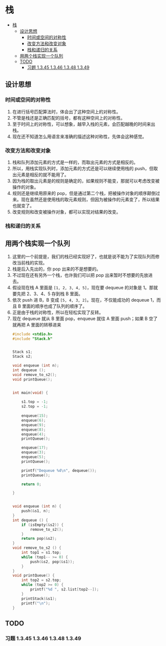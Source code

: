 # 栈


<!-- TOC -->

- [栈](#栈)
    - [设计思想](#设计思想)
        - [时间或空间的对称性](#时间或空间的对称性)
        - [改变方法和改变对象](#改变方法和改变对象)
        - [栈和递归的关系](#栈和递归的关系)
    - [用两个栈实现一个队列](#用两个栈实现一个队列)
    - [TODO](#todo)
        - [习题 1.3.45   1.3.46   1.3.48   1.3.49](#习题-1345---1346---1348---1349)

<!-- /TOC -->


## 设计思想
### 时间或空间的对称性
1. 在进行括号匹配算法时，体会出了这种空间上的对称性。
2. 不管是栈还是正确匹配的括号，都有这种空间上的对称性。
3. 至于时间上的对称性，可以想象，越早入栈的元素，会匹配越晚的时间来出栈。
4. 现在还不知道怎么用语言来准确的描述这种对称性，先体会这种感觉。

### 改变方法和改变对象
1. 栈和队列添加元素的方式是一样的，而取出元素的方式是相反的。
2. 所以，用栈实现队列时，添加元素的方式还是可以继续使用栈的 push，但取出元素是相反的就不能用了。
3. 因为栈的取出元素是的规则是确定的，如果规则不能变，那就可以考虑改变被操作的对象。
4. 规则还是继续用原来的 pop，但是通过第二个栈，把被操作对象的顺序颠倒过来。现在虽然还是使用栈的取元素规则，但因为被操作的元素变了，所以结果也就变了。
5. 改变规则和改变被操作对象，都可以实现对结果的改变。

### 栈和递归的关系


## 用两个栈实现一个队列
1. 这里的一个前提是，我们的栈已经实现好了，也就是说不能为了实现队列而修改当前栈的实现。
2. 栈是后入先出的，你 pop 出来的不是想要的。
3. 不过现在还有另外一个栈，也许我们可以把 pop 出来暂时不想要的先放进去。
4. 假设现在栈 A 里面是 `[1, 2, 3, 4, 5]`，现在要 dequeue 的对象是 1。那就要先把 2、3、4、5 存到栈 B 里面。
5. 依次 push 进 B，B 变成 `[5, 4, 3, 2]`。现在，不仅能成功的 dequeue 1，而且 B 里面的顺序也成了队列的顺序了。
6. 正是由于栈的对称性，所以在轻松实现了反转。
7. 现在 dequeue 就从 B 里面 pop，enqueue 就往 A 里面 push；如果 B 空了就再把 A 里面的转移进来
    ```cpp
    #include <stdio.h>
    #include "Stack.h"


    Stack s1;
    Stack s2;

    void enqueue (int n);
    int dequeue ();
    void remove_to_s2();
    void printQueue();


    int main(void) {
        
        s1.top = -1;
        s2.top = -1;
        
        enqueue(15);
        enqueue(6);
        enqueue(9);
        enqueue(8);
        enqueue(4);
        printQueue();

        enqueue(17);
        enqueue(3);
        enqueue(5);
        printQueue();

        printf("Dequeue %d\n", dequeue());
        printQueue();

        return 0;

    }


    void enqueue (int n) {
        push(&s1, n);
    }
    int dequeue () {
        if (isEmpty(&s2)) {
            remove_to_s2();
        }
        return pop(&s2);
    }
    void remove_to_s2 () {
        int top1 = s1.top;
        while (top1-- >= 0) {
            push(&s2, pop(&s1));
        }
    }
    void printQueue() {
        int top2 = s2.top;
        while (top2 >= 0) {
            printf("%d ", s2.list[top2--]);
        }
        printStack(&s1);
        printf("\n");
    }
    ```


## TODO
### 习题 1.3.45   1.3.46   1.3.48   1.3.49